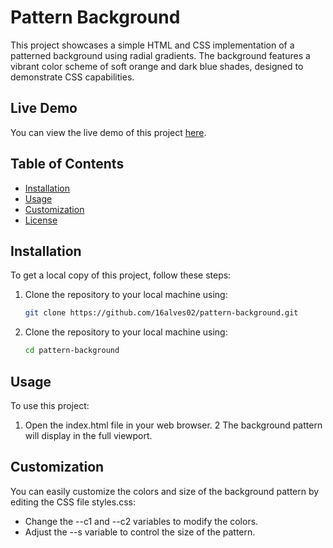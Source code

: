 # Pattern Background

This project showcases a simple HTML and CSS implementation of a patterned background using radial gradients. The background features a vibrant color scheme of soft orange and dark blue shades, designed to demonstrate CSS capabilities.

## Live Demo

You can view the live demo of this project [here](https://16alves02.github.io/pattern-background/).

## Table of Contents

- [Installation](#installation)
- [Usage](#usage)
- [Customization](#customization)
- [License](#license)

## Installation

To get a local copy of this project, follow these steps:

1. Clone the repository to your local machine using:
   ```bash
   git clone https://github.com/16alves02/pattern-background.git
   
2. Clone the repository to your local machine using:
   ```bash
   cd pattern-background
   
## Usage
To use this project:

1. Open the index.html file in your web browser.
2 The background pattern will display in the full viewport.

## Customization
You can easily customize the colors and size of the background pattern by editing the CSS file styles.css:

- Change the --c1 and --c2 variables to modify the colors.
- Adjust the --s variable to control the size of the pattern.
